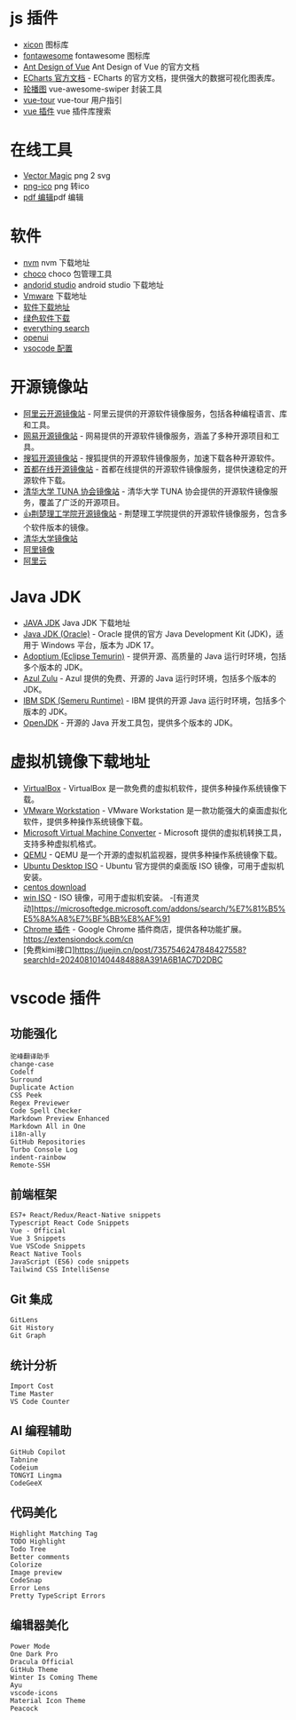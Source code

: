 # js 插件
- [xicon](https://xicons.org/#/zh-CN)   图标库
- [fontawesome](https://fontawesome.com.cn/) fontawesome 图标库
- [Ant Design of Vue](https://www.antdv.com/docs/vue/introduce-cn) Ant Design of Vue 的官方文档
- [ECharts 官方文档](https://echarts.apache.org/) - ECharts 的官方文档，提供强大的数据可视化图表库。
- [轮播图](https://www.swiper.com.cn/) vue-awesome-swiper 封装工具
- [vue-tour](https://pulsar.gitbooks.io/vue-tour/content/) vue-tour 用户指引
- [vue 插件](https://madewith.cn/157) vue 插件库搜索

# 在线工具

- [Vector Magic](https://vectormagic.com/) png 2 svg    
- [png-ico](https://cdkm.com/cn/png-to-ico) png 转ico
- [pdf 编辑](https://smallpdf.com/cn/edit-pdf)pdf 编辑

# 软件
- [nvm](https://github.com/coreybutler/nvm-windows/releases) nvm 下载地址
- [choco](https://community.chocolatey.org/) choco 包管理工具 
- [andorid studio](https://developer.android.com/studio?hl=zh-cn) android studio 下载地址
- [Vmware](http://www.downcc.com/k/vmware/) 下载地址
- [软件下载地址](https://www.updatestar.com/zh-cn/ )
- [绿色软件下载](http://www.downcc.com/)
- [everything search](https://www.voidtools.com/zh-cn/downloads/)
- [openui](https://openui.fly.dev/ai/new)
- [vsocode 配置](https://vscode.github.net.cn/docs/terminal/profiles)

# 开源镜像站
- [阿里云开源镜像站](https://mirrors.aliyun.com/) - 阿里云提供的开源软件镜像服务，包括各种编程语言、库和工具。
- [网易开源镜像站](http://mirrors.163.com/) - 网易提供的开源软件镜像服务，涵盖了多种开源项目和工具。
- [搜狐开源镜像站](http://mirrors.sohu.com/) - 搜狐提供的开源软件镜像服务，加速下载各种开源软件。
- [首都在线开源镜像站](https://mirrors.capitalonline.net/) - 首都在线提供的开源软件镜像服务，提供快速稳定的开源软件下载。
- [清华大学 TUNA 协会镜像站](https://mirrors.tuna.tsinghua.edu.cn/) - 清华大学 TUNA 协会提供的开源软件镜像服务，覆盖了广泛的开源项目。
- [:+1:荆楚理工学院开源镜像站](https://mirrors.jcut.edu.cn/) - 荆楚理工学院提供的开源软件镜像服务，包含多个软件版本的镜像。
- [清华大学镜像站](https://mirrors.tuna.tsinghua.edu.cn/help/centos/?after=base&branch=7&arch=x86_64)
- [阿里镜像](https://cr.console.aliyun.com/cn-hangzhou/instances/mirrors)
- [阿里云](https://edu.aliyun.com/)

# Java JDK
- [JAVA JDK](https://www.oracle.com/java/technologies/downloads/#jdk17-windows) Java JDK 下载地址
- [Java JDK (Oracle)](https://www.oracle.com/java/technologies/downloads/#jdk17-windows) - Oracle 提供的官方 Java Development Kit (JDK)，适用于 Windows 平台，版本为 JDK 17。
- [Adoptium (Eclipse Temurin)](https://adoptium.net/) - 提供开源、高质量的 Java 运行时环境，包括多个版本的 JDK。
- [Azul Zulu](https://www.azul.com/downloads/zulu/) - Azul 提供的免费、开源的 Java 运行时环境，包括多个版本的 JDK。
- [IBM SDK (Semeru Runtime)](https://www.eclipse.org/semver/) - IBM 提供的开源 Java 运行时环境，包括多个版本的 JDK。
- [OpenJDK](https://openjdk.java.net/) - 开源的 Java 开发工具包，提供多个版本的 JDK。

# 虚拟机镜像下载地址
- [VirtualBox](https://www.virtualbox.org/wiki/Downloads) - VirtualBox 是一款免费的虚拟机软件，提供多种操作系统镜像下载。
- [VMware Workstation](https://my.vmware.com/en/web/vmware/free#desktop_end_user_computing/vmware_workstation_pro/18_0) - VMware Workstation 是一款功能强大的桌面虚拟化软件，提供多种操作系统镜像下载。
- [Microsoft Virtual Machine Converter](https://www.microsoft.com/en-us/download/details.aspx?id=42095) - Microsoft 提供的虚拟机转换工具，支持多种虚拟机格式。
- [QEMU](https://www.qemu.org/download/) - QEMU 是一个开源的虚拟机监视器，提供多种操作系统镜像下载。
- [Ubuntu Desktop ISO](https://ubuntu.com/download/desktop) - Ubuntu 官方提供的桌面版 ISO 镜像，可用于虚拟机安装。
- [centos download](http://centos.mirror.liquidtelecom.com/7/isos/x86_64/)
- [win ISO](https://msdn.itellyou.cn/) - ISO 镜像，可用于虚拟机安装。
-[有道灵动]https://microsoftedge.microsoft.com/addons/search/%E7%81%B5%E5%8A%A8%E7%BF%BB%E8%AF%91
- [Chrome 插件](https://chrome.google.com/webstore/category/extensions) - Google Chrome 插件商店，提供各种功能扩展。https://extensiondock.com/cn
- [免费kimi接口]https://juejin.cn/post/7357546247848427558?searchId=202408101404484888A391A6B1AC7D2DBC


# vscode 插件
## 功能强化
    驼峰翻译助手
    change-case
    Codelf
    Surround
    Duplicate Action
    CSS Peek
    Regex Previewer
    Code Spell Checker
    Markdown Preview Enhanced
    Markdown All in One
    i18n-ally
    GitHub Repositories
    Turbo Console Log
    indent-rainbow
    Remote-SSH
## 前端框架
    ES7+ React/Redux/React-Native snippets
    Typescript React Code Snippets
    Vue - Official
    Vue 3 Snippets
    Vue VSCode Snippets
    React Native Tools
    JavaScript (ES6) code snippets
    Tailwind CSS IntelliSense
## Git 集成
    GitLens
    Git History
    Git Graph
## 统计分析
    Import Cost
    Time Master
    VS Code Counter
## AI 编程辅助
    GitHub Copilot
    Tabnine
    Codeium
    TONGYI Lingma
    CodeGeeX
## 代码美化
    Highlight Matching Tag
    TODO Highlight
    Todo Tree
    Better comments
    Colorize
    Image preview
    CodeSnap
    Error Lens
    Pretty TypeScript Errors
## 编辑器美化
    Power Mode
    One Dark Pro
    Dracula Official
    GitHub Theme
    Winter Is Coming Theme
    Ayu
    vscode-icons
    Material Icon Theme
    Peacock